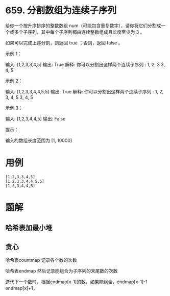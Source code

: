 # 659. 分割数组为连续子序列
给你一个按升序排序的整数数组 num（可能包含重复数字），请你将它们分割成一个或多个子序列，其中每个子序列都由连续整数组成且长度至少为 3 。

如果可以完成上述分割，则返回 true ；否则，返回 false 。

示例 1：

输入: [1,2,3,3,4,5]
输出: True
解释:
你可以分割出这样两个连续子序列 : 
1, 2, 3
3, 4, 5
 

示例 2：

输入: [1,2,3,3,4,4,5,5]
输出: True
解释:
你可以分割出这样两个连续子序列 : 
1, 2, 3, 4, 5
3, 4, 5
 

示例 3：

输入: [1,2,3,4,4,5]
输出: False
 

提示：

输入的数组长度范围为 [1, 10000]

# 用例
```
[1,2,3,3,4,5]
[1,2,3,3,4,4,5,5]
[1,2,3,4,4,5]
```


# 题解

## 哈希表加最小堆

## 贪心

哈希表countmap 记录各个数的次数

哈希表endmap 然后记录能组合为子序列的末尾数的次数

迭代下一个数时，根据endmap[x-1]的数，如果能组合，endmap[x-1]-1
endmap[x]+1，
